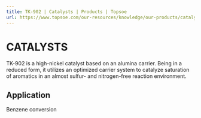 ```yaml
---
title: TK-902 | Catalysts | Products | Topsoe
url: https://www.topsoe.com/our-resources/knowledge/our-products/catalysts/tk-902#main-content
---
```


# CATALYSTS

TK-902 is a high-nickel catalyst based on an alumina carrier. Being in a reduced form, it utilizes an optimized carrier system to catalyze saturation of aromatics in an almost sulfur- and nitrogen-free reaction environment.

## Application

Benzene conversion